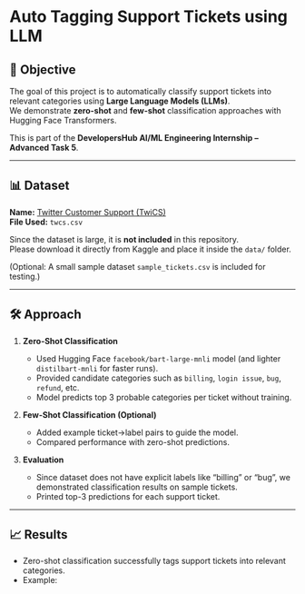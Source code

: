 # Auto Tagging Support Tickets using LLM

## 📌 Objective
The goal of this project is to automatically classify support tickets into relevant categories using **Large Language Models (LLMs)**.  
We demonstrate **zero-shot** and **few-shot** classification approaches with Hugging Face Transformers.

This is part of the **DevelopersHub AI/ML Engineering Internship – Advanced Task 5**.

---

## 📊 Dataset
**Name:** [Twitter Customer Support (TwiCS)](https://www.kaggle.com/datasets/thoughtvector/customer-support-on-twitter)  
**File Used:** `twcs.csv`  

Since the dataset is large, it is **not included** in this repository.  
Please download it directly from Kaggle and place it inside the `data/` folder.

(Optional: A small sample dataset `sample_tickets.csv` is included for testing.)

---

## 🛠 Approach
1. **Zero-Shot Classification**  
   - Used Hugging Face `facebook/bart-large-mnli` model (and lighter `distilbart-mnli` for faster runs).  
   - Provided candidate categories such as `billing`, `login issue`, `bug`, `refund`, etc.  
   - Model predicts top 3 probable categories per ticket without training.  

2. **Few-Shot Classification (Optional)**  
   - Added example ticket→label pairs to guide the model.  
   - Compared performance with zero-shot predictions.  

3. **Evaluation**  
   - Since dataset does not have explicit labels like “billing” or “bug”, we demonstrated classification results on sample tickets.  
   - Printed top-3 predictions for each support ticket.  

---

## 📈 Results
- Zero-shot classification successfully tags support tickets into relevant categories.  
- Example:
